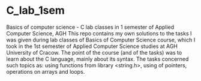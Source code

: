 # C_lab_1sem
Basics of computer science - C lab classes in 1 semester of Applied Computer Science, AGH
This repo contains my own solutions to the tasks I was given during lab classes of Basics of Computer Science course, which I took in the 1st semester of Applied Computer Science studies at AGH University of Cracow.
The point of the course (and of the tasks) was to learn about the C language, mainly about its syntax. 
The tasks concerned such topics as: using functions from library <string.h>, using of pointers, operations on arrays and loops.
